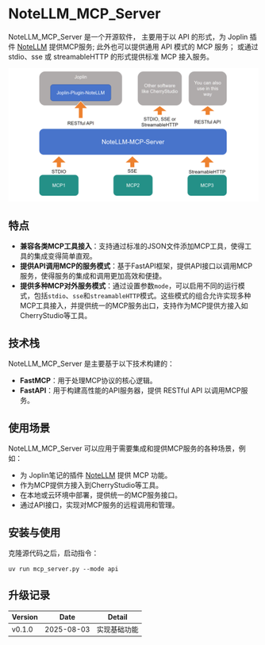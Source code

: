 # NoteLLM_MCP_Server

NoteLLM_MCP_Server 是一个开源软件，
主要用于以 API 的形式，为 Joplin 插件 [NoteLLM](https://github.com/HorseSword/joplin-plugin-notellm) 提供MCP服务;
此外也可以提供通用 API 模式的 MCP 服务； 
或通过 stdio、sse 或 streamableHTTP 的形式提供标准 MCP 接入服务。

![image-20250804125837846](./_img/image-20250804125837846.png)

## 特点

- **兼容各类MCP工具接入**：支持通过标准的JSON文件添加MCP工具，使得工具的集成变得简单直观。
- **提供API调用MCP的服务模式**：基于FastAPI框架，提供API接口以调用MCP服务，使得服务的集成和调用更加高效和便捷。
- **提供多种MCP对外服务模式**：通过设置参数`mode`，可以启用不同的运行模式，包括`stdio`、`sse`和`streamableHTTP`模式。这些模式的组合允许实现多种MCP工具接入，并提供统一的MCP服务出口，支持作为MCP提供方接入如CherryStudio等工具。


## 技术栈

NoteLLM_MCP_Server 是主要基于以下技术构建的：

- **FastMCP**：用于处理MCP协议的核心逻辑。
- **FastAPI**：用于构建高性能的API服务器，提供 RESTful API 以调用MCP服务。

## 使用场景

NoteLLM_MCP_Server 可以应用于需要集成和提供MCP服务的各种场景，例如：

- 为 Joplin笔记的插件 [NoteLLM](https://github.com/HorseSword/joplin-plugin-notellm) 提供 MCP 功能。
- 作为MCP提供方接入到CherryStudio等工具。
- 在本地或云环境中部署，提供统一的MCP服务接口。
- 通过API接口，实现对MCP服务的远程调用和管理。

## 安装与使用

克隆源代码之后，启动指令：
```
uv run mcp_server.py --mode api
```

## 升级记录

Version | Date | Detail
--|--|--
v0.1.0 | 2025-08-03 | 实现基础功能
